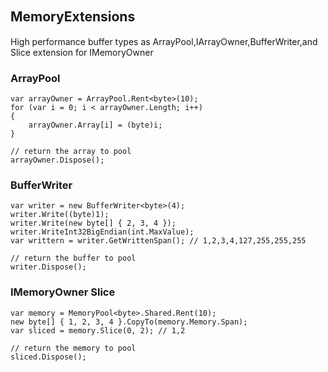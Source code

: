 ## MemoryExtensions 　
High performance buffer types as ArrayPool,IArrayOwner<T>,BufferWriter<T>,and Slice extension for IMemoryOwner<T>

### ArrayPool

```
var arrayOwner = ArrayPool.Rent<byte>(10);
for (var i = 0; i < arrayOwner.Length; i++)
{
    arrayOwner.Array[i] = (byte)i;
}

// return the array to pool
arrayOwner.Dispose();
```
 
### BufferWriter

```
var writer = new BufferWriter<byte>(4);
writer.Write((byte)1);
writer.Write(new byte[] { 2, 3, 4 });
writer.WriteInt32BigEndian(int.MaxValue);           
var writtern = writer.GetWrittenSpan(); // 1,2,3,4,127,255,255,255

// return the buffer to pool
writer.Dispose();
``` 
    
### IMemoryOwner Slice 
```
var memory = MemoryPool<byte>.Shared.Rent(10);
new byte[] { 1, 2, 3, 4 }.CopyTo(memory.Memory.Span);
var sliced = memory.Slice(0, 2); // 1,2

// return the memory to pool
sliced.Dispose();
```